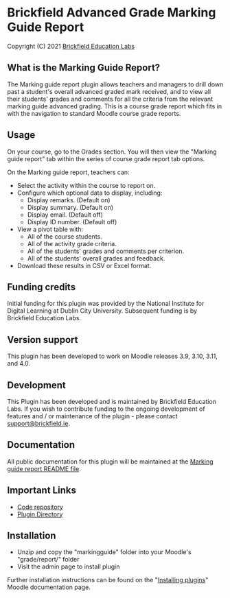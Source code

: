 # Brickfield Advanced Grade Marking Guide Report #
Copyright (C) 2021 [Brickfield Education Labs](https://www.brickfield.ie/)

## What is the Marking Guide Report? ##
The Marking guide report plugin allows teachers and managers to drill down past a student's overall advanced graded mark received, and to view all their students' grades and comments for all the criteria from the relevant marking guide advanced grading.
This is a course grade report which fits in with the navigation to standard Moodle course grade reports.

## Usage ##
On your course, go to the Grades section.
You will then view the "Marking guide report" tab within the series of course grade report tab options.

On the Marking guide report, teachers can:
* Select the activity within the course to report on.
* Configure which optional data to display, including:
  * Display remarks. (Default on)
  * Display summary. (Default on)
  * Display email. (Default off)
  * Display ID number. (Default off)
* View a pivot table with:
  * All of the course students.
  * All of the activity grade criteria.
  * All of the students' grades and comments per criterion.
  * All of the students' overall grades and feedback.
* Download these results in CSV or Excel format.

## Funding credits ##
Initial funding for this plugin was provided by the National Institute for Digital Learning at Dublin City University. Subsequent funding is by Brickfield Education Labs.

## Version support ##
This plugin has been developed to work on Moodle releases 3.9, 3.10, 3.11, and 4.0.

## Development ##
This Plugin has been developed and is maintained by Brickfield Education Labs.
If you wish to contribute funding to the ongoing development of features and / or maintenance of the plugin - please contact [support@brickfield.ie](mailto:support@brickfield.ie).

## Documentation ##
All public documentation for this plugin will be maintained at the [Marking guide report README file](https://github.com/brickfield/moodle-gradereport_markingguide/blob/main/README.md).

## Important Links ##
* [Code repository](https://github.com/brickfield/moodle-gradereport_markingguide)
* [Plugin Directory](https://moodle.org/plugins/gradereport_markingguide)

## Installation ##
* Unzip and copy the "markingguide" folder into your Moodle's "grade/report/" folder
* Visit the admin page to install plugin

Further installation instructions can be found on the "[Installing plugins](http://docs.moodle.org/en/Installing_contributed_modules_or_plugins)" Moodle documentation page.
